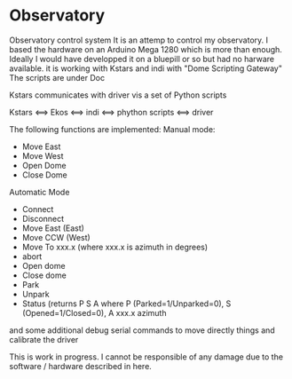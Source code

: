 # Observatory
Observatory control system
It is an attemp to control my observatory.
I based the hardware on an Arduino Mega 1280 which is more than enough.
Ideally I would have developped it on a bluepill or so but had no harware available.
it is working with Kstars and indi with "Dome Scripting Gateway"
The scripts are under Doc

Kstars communicates with driver vis a set of Python scripts

Kstars <==> Ekos <==> indi <==> phython scripts <==> driver

The following functions are implemented:
Manual mode:
- Move East
- Move West
- Open Dome
- Close Dome

Automatic Mode
- Connect
- Disconnect
- Move East (East)
- Move CCW (West)
- Move To xxx.x (where xxx.x is azimuth in degrees)
- abort
- Open dome
- Close dome
- Park
- Unpark
- Status (returns P S A where P (Parked=1/Unparked=0), S (Opened=1/Closed=0), A xxx.x azimuth

and some additional debug serial commands to move directly things and calibrate the driver

This is work in progress. I cannot be responsible of any damage due to the software / hardware described in here.

